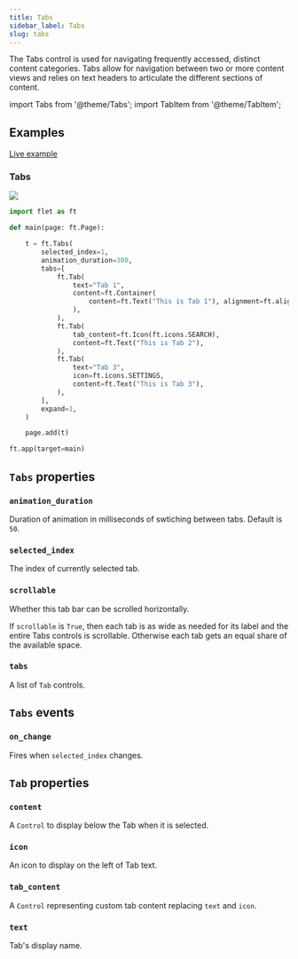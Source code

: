 ```yaml
---
title: Tabs
sidebar_label: Tabs
slug: tabs
---
```


The Tabs control is used for navigating frequently accessed, distinct content categories. Tabs allow for navigation between two or more content views and relies on text headers to articulate the different sections of content.

import Tabs from '@theme/Tabs';
import TabItem from '@theme/TabItem';

## Examples

[Live example](https://flet-controls-gallery.fly.dev/layout/tabs)

### Tabs

<img src="/img/docs/controls/tabs/tabs-simple.gif" className="screenshot-60"/>

<Tabs groupId="language">
  <TabItem value="python" label="Python" default>

```python
import flet as ft

def main(page: ft.Page):

    t = ft.Tabs(
        selected_index=1,
        animation_duration=300,
        tabs=[
            ft.Tab(
                text="Tab 1",
                content=ft.Container(
                    content=ft.Text("This is Tab 1"), alignment=ft.alignment.center
                ),
            ),
            ft.Tab(
                tab_content=ft.Icon(ft.icons.SEARCH),
                content=ft.Text("This is Tab 2"),
            ),
            ft.Tab(
                text="Tab 3",
                icon=ft.icons.SETTINGS,
                content=ft.Text("This is Tab 3"),
            ),
        ],
        expand=1,
    )

    page.add(t)

ft.app(target=main)
```
  </TabItem>
</Tabs>

## `Tabs` properties

### `animation_duration`

Duration of animation in milliseconds of swtiching between tabs. Default is `50`.

### `selected_index`

The index of currently selected tab.

### `scrollable`

Whether this tab bar can be scrolled horizontally.

If `scrollable` is `True`, then each tab is as wide as needed for its label and the entire Tabs controls is scrollable. Otherwise each tab gets an equal share of the available space.

### `tabs`

A list of `Tab` controls.

## `Tabs` events

### `on_change`

Fires when `selected_index` changes.

## `Tab` properties

### `content`

A `Control` to display below the Tab when it is selected.

### `icon`

An icon to display on the left of Tab text.

### `tab_content`

A `Control` representing custom tab content replacing `text` and `icon`.

### `text`

Tab's display name.